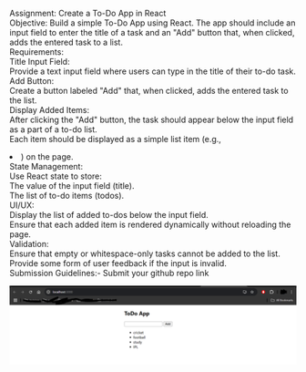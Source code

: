 Assignment: Create a To-Do App in React   
Objective: Build a simple To-Do App using React. The app should include an input field to enter the title of a task and an "Add" button that, when clicked, adds the entered task to a list.   
Requirements:   
Title Input Field:   
Provide a text input field where users can type in the title of their to-do task.   
Add Button:   
Create a button labeled "Add" that, when clicked, adds the entered task to the list.   
Display Added Items:   
After clicking the "Add" button, the task should appear below the input field as a part of a to-do list.   
Each item should be displayed as a simple list item (e.g., <li>) on the page.   
State Management:   
Use React state to store:   
The value of the input field (title).   
The list of to-do items (todos).   
UI/UX:   
Display the list of added to-dos below the input field.   
Ensure that each added item is rendered dynamically without reloading the page.   
Validation:   
Ensure that empty or whitespace-only tasks cannot be added to the list.   
Provide some form of user feedback if the input is invalid.   
Submission Guidelines:- Submit your github repo link   

![alt text](image.png)
